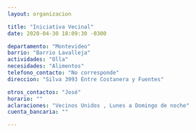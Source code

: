 ```yaml
---
layout: organizacion

title: "Iniciativa Vecinal"
date: 2020-04-30 18:09:30 -0300

departamento: "Montevideo"
barrio: "Barrio Lavalleja"
actividades: "Olla"
necesidades: "Alimentos"
telefono_contacto: "No corresponde"
direccion: "Silva 3993 Entre Costanera y Fuentes"

otros_contactos: "José"
horario: ""
aclaraciones: "Vecinos Unidos , Lunes a Domingo de noche"
cuenta_bancaria: ""

---
```

